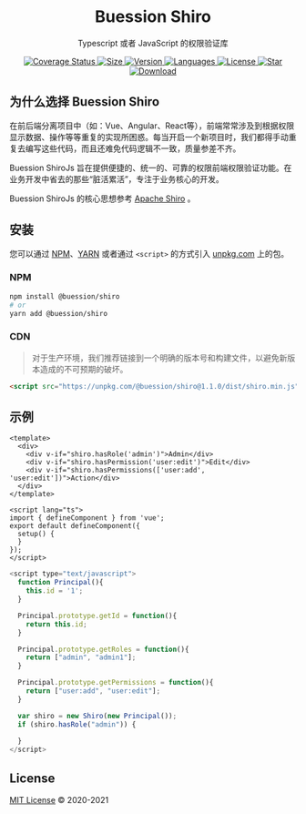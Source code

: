 <h1 align="center">Buession Shiro</h1>
<div align="center">
  <p align="center">Typescript 或者 JavaScript 的权限验证库</p>
  <a href="https://codecov.io/github/buession/buession-shiro?branch=master">
    <img src="https://img.shields.io/codecov/c/github/buession/buession-shiro?token=NW2XVQWGPP" alt="Coverage Status" />
  </a>
  <a href="https://www.npmjs.com/package/@buession/shiro">
    <img src="https://img.shields.io/bundlephobia/minzip/@buession/shiro/latest" alt="Size" />
  </a>
  <a href="https://www.npmjs.com/package/@buession/shiro">
    <img src="https://img.shields.io/npm/v/@buession/shiro" alt="Version" />
  </a>
  <a href="https://www.npmjs.com/package/@buession/shiro">
    <img src="https://img.shields.io/github/languages/top/buession/buession-shirojs" alt="Languages" />
  </a>
  <a href="https://www.npmjs.com/package/@buession/shiro">
    <img src="https://img.shields.io/npm/l/@buession/shiro" alt="License" />
  </a>
  <a href="https://github.com/buession/buession-shiro/stargazers">
    <img src="https://img.shields.io/github/stars/buession/buession-shirojs" alt="Star" />
  </a>
  <a href="https://www.npmjs.com/package/buession-shiro">
    <img src="https://img.shields.io/npm/dm/@buession/shiro" alt="Download" />
  </a>
</div>

## 为什么选择 Buession Shiro

在前后端分离项目中（如：Vue、Angular、React等），前端常常涉及到根据权限显示数据、操作等等重复的实现所困惑。每当开启一个新项目时，我们都得手动重复去编写这些代码，而且还难免代码逻辑不一致，质量参差不齐。

Buession ShiroJs 旨在提供便捷的、统一的、可靠的权限前端权限验证功能。在业务开发中省去的那些“脏活累活”，专注于业务核心的开发。

Buession ShiroJs 的核心思想参考 [Apache Shiro](http://shiro.apache.org/) 。

## 安装

您可以通过 [NPM](https://www.npmjs.com/)、[YARN](https://yarnpkg.com/) 或者通过 `<script>` 的方式引入 [unpkg.com](https://unpkg.com/) 上的包。

### NPM

```sh
npm install @buession/shiro
# or
yarn add @buession/shiro
```

### CDN

> 对于生产环境，我们推荐链接到一个明确的版本号和构建文件，以避免新版本造成的不可预期的破坏。

```html
<script src="https://unpkg.com/@buession/shiro@1.1.0/dist/shiro.min.js" type="text/javascript"></script>
```

## 示例

```vue
<template>
  <div>
    <div v-if="shiro.hasRole('admin')">Admin</div>
    <div v-if="shiro.hasPermission('user:edit')">Edit</div>
    <div v-if="shiro.hasPermissions(['user:add', 'user:edit'])">Action</div>
  </div>
</template>

<script lang="ts">
import { defineComponent } from 'vue';
export default defineComponent({
  setup() {
  }
});
</script>
```


```javascript
<script type="text/javascript">
  function Principal(){
    this.id = '1';
  }

  Principal.prototype.getId = function(){
    return this.id;
  }

  Principal.prototype.getRoles = function(){
    return ["admin", "admin1"];
  }

  Principal.prototype.getPermissions = function(){
    return ["user:add", "user:edit"];
  }

  var shiro = new Shiro(new Principal());
  if (shiro.hasRole("admin")) {
    
  }
</script>
```

## License

[MIT License](https://github.com/buession/buession-shirojs/blob/master/LICENSE) © 2020-2021